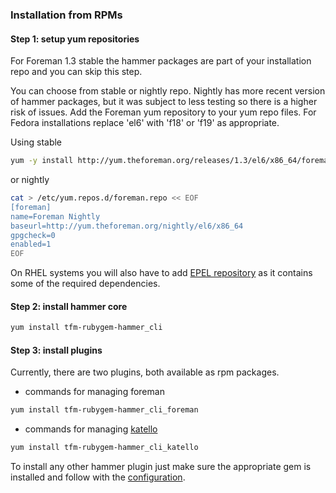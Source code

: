 ### Installation from RPMs

#### Step 1: setup yum repositories

For Foreman 1.3 stable the hammer packages are part of your installation repo and you can skip this step.

You can choose from stable or nightly repo. Nightly has more recent version of hammer packages, but it was subject to less testing so there is a higher risk of issues.
Add the Foreman yum repository to your yum repo files. For Fedora installations replace 'el6' with 'f18' or 'f19' as appropriate.


Using stable

```bash
yum -y install http://yum.theforeman.org/releases/1.3/el6/x86_64/foreman-release.rpm
```

or nightly

```bash
cat > /etc/yum.repos.d/foreman.repo << EOF
[foreman]
name=Foreman Nightly
baseurl=http://yum.theforeman.org/nightly/el6/x86_64
gpgcheck=0
enabled=1
EOF
```

On RHEL systems you will also have to add [EPEL repository](https://fedoraproject.org/wiki/EPEL) as it contains some of the required dependencies.


#### Step 2: install hammer core

```bash
yum install tfm-rubygem-hammer_cli
```

#### Step 3: install plugins
Currently, there are two plugins, both available as rpm packages.

 - commands for managing foreman

```bash
yum install tfm-rubygem-hammer_cli_foreman
```

 - commands for managing [katello](https://github.com/Katello/katello)

```bash
yum install tfm-rubygem-hammer_cli_katello
```

To install any other hammer plugin just make sure the appropriate gem is installed and follow with the [configuration](installation.md#configuration).
